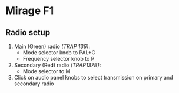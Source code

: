 # Mirage F1

## Radio setup

1. Main (Green) radio _(TRAP 136)_:
    - Mode selector knob to PAL+G
    - Frequency selector knob to P
2. Secondary (Red) radio _(TRAP137B)_:
    - Mode selector to M
3. Click on audio panel knobs to select transmission on primary and secondary radio
